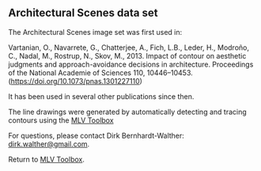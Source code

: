 ## Architectural Scenes data set

The Architectural Scenes image set was first used in:

Vartanian, O., Navarrete, G., Chatterjee, A., Fich, L.B., 
Leder, H., Modroño, C., Nadal, M., Rostrup, N., Skov, M., 2013. 
Impact of contour on aesthetic judgments and approach-avoidance 
decisions in architecture. Proceedings of the National Academie 
of Sciences 110, 10446–10453. (https://doi.org/10.1073/pnas.1301227110)

It has been used in several other publications since then.

The line drawings were generated by automatically detecting and 
tracing contours using the [MLV Toolbox](http://mlvtoolbox.org)

For questions, please contact Dirk Bernhardt-Walther:
[dirk.walther@gmail.com](mailto:dirk.walther@gmail.com).

Return to [MLV Toolbox](../../README.md).
